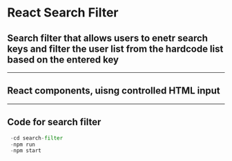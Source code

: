 # React Search Filter

## Search filter that allows users to enetr search keys and filter the user list from the hardcode list based on the entered key
---
## React components, uisng controlled HTML input
---
## Code for search filter
```python
 -cd search-filter
 -npm run
 -npm start
```